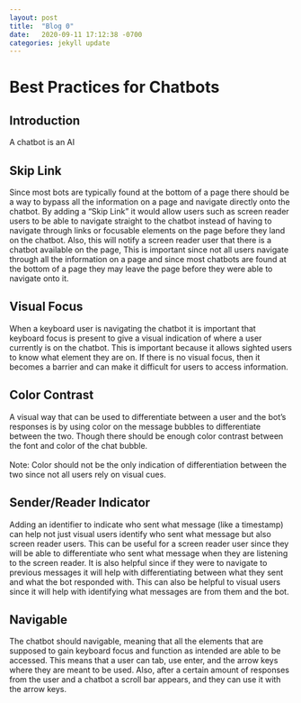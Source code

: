 ```yaml
---
layout: post
title:  "Blog 0"
date:   2020-09-11 17:12:38 -0700
categories: jekyll update
---
```

<h1>Best Practices for Chatbots</h1>
<h2>Introduction</h2>
A chatbot is an AI
<h2>Skip Link</h2>
<p>Since most bots are typically found at the bottom of a page there should be a way to bypass all the information on a page and navigate directly onto the chatbot. By adding a “Skip Link” it would allow users such as screen reader users to be able to navigate straight to the chatbot instead of having to navigate through links or focusable elements on the page before they land on the chatbot. Also, this will notify a screen reader user that there is a chatbot available on the page, This is important since not all users navigate through all the information on a page and since most chatbots are found at the bottom of a page they may leave the page before they were able to navigate onto it.</p>
<h2>Visual Focus</h2>
<p>When a keyboard user is navigating the chatbot it is important that keyboard focus is present to give a visual indication of where a user currently is on the chatbot. This is important because it allows sighted users to know what element they are on. If there is no visual focus, then it becomes a barrier and can make it difficult for users to access information.</p>
<h2>Color Contrast</h2>
<p>A visual way that can be used to differentiate between a user and the bot’s responses is by using color on the message bubbles to differentiate between the two. Though there should be enough color contrast between the font and color of the chat bubble.
<br><br>
Note: Color should not be the only indication of differentiation between the two since not all users rely on visual cues.</p>
<h2>Sender/Reader Indicator</h2>
<p>Adding an identifier to indicate who sent what message (like a timestamp) can help not just visual users identify who sent what message but also screen reader users. This can be useful for a screen reader user since they will be able to differentiate who sent what message when they are listening to the screen reader. It is also helpful since if they were to navigate to previous messages it will help with differentiating between what they sent and what the bot responded with. This can also be helpful to visual users since it will help with identifying what messages are from them and the bot.</p>
<h2>Navigable</h2>
<p>The chatbot should navigable, meaning that all the elements that are supposed to gain keyboard focus and function as intended are able to be accessed. This means that a user can tab, use enter, and the arrow keys where they are meant to be used. Also, after a certain amount of responses from the user and a chatbot a scroll bar appears, and they can use it with the arrow keys.</p>
